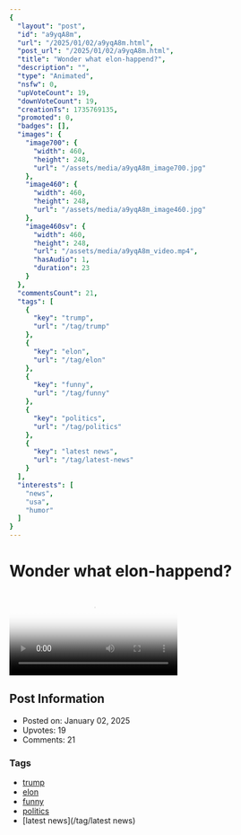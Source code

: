 ```yaml
---
{
  "layout": "post",
  "id": "a9yqA8m",
  "url": "/2025/01/02/a9yqA8m.html",
  "post_url": "/2025/01/02/a9yqA8m.html",
  "title": "Wonder what elon-happend?",
  "description": "",
  "type": "Animated",
  "nsfw": 0,
  "upVoteCount": 19,
  "downVoteCount": 19,
  "creationTs": 1735769135,
  "promoted": 0,
  "badges": [],
  "images": {
    "image700": {
      "width": 460,
      "height": 248,
      "url": "/assets/media/a9yqA8m_image700.jpg"
    },
    "image460": {
      "width": 460,
      "height": 248,
      "url": "/assets/media/a9yqA8m_image460.jpg"
    },
    "image460sv": {
      "width": 460,
      "height": 248,
      "url": "/assets/media/a9yqA8m_video.mp4",
      "hasAudio": 1,
      "duration": 23
    }
  },
  "commentsCount": 21,
  "tags": [
    {
      "key": "trump",
      "url": "/tag/trump"
    },
    {
      "key": "elon",
      "url": "/tag/elon"
    },
    {
      "key": "funny",
      "url": "/tag/funny"
    },
    {
      "key": "politics",
      "url": "/tag/politics"
    },
    {
      "key": "latest news",
      "url": "/tag/latest-news"
    }
  ],
  "interests": [
    "news",
    "usa",
    "humor"
  ]
}
---
```


# Wonder what elon-happend?

<video controls playsinline loop poster="/assets/media/a9yqA8m_image460.jpg">
  <source src="/assets/media/a9yqA8m_video.mp4" type="video/mp4">
  Your browser does not support the video tag.
</video>

## Post Information

- Posted on: January 02, 2025
- Upvotes: 19
- Comments: 21

### Tags

- [trump](/tag/trump)
- [elon](/tag/elon)
- [funny](/tag/funny)
- [politics](/tag/politics)
- [latest news](/tag/latest news)
